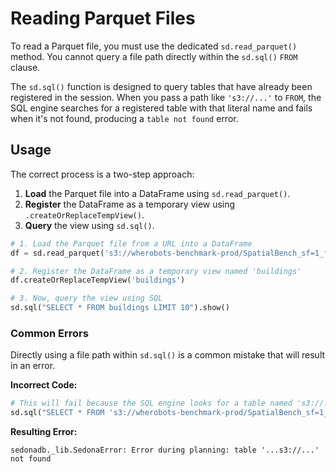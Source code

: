 # Reading Parquet Files

To read a Parquet file, you must use the dedicated `sd.read_parquet()` method. You cannot query a file path directly within the `sd.sql()` `FROM` clause.

The `sd.sql()` function is designed to query tables that have already been registered in the session. When you pass a path like `'s3://...'` to `FROM`, the SQL engine searches for a registered table with that literal name and fails when it's not found, producing a `table not found` error.

## Usage

The correct process is a two-step approach:

1. **Load** the Parquet file into a DataFrame using `sd.read_parquet()`.
1. **Register** the DataFrame as a temporary view using `.createOrReplaceTempView()`.
1. **Query** the view using `sd.sql()`.

```python
# 1. Load the Parquet file from a URL into a DataFrame
df = sd.read_parquet('s3://wherobots-benchmark-prod/SpatialBench_sf=1_format=parquet/building/building.parquet')

# 2. Register the DataFrame as a temporary view named 'buildings'
df.createOrReplaceTempView('buildings')

# 3. Now, query the view using SQL
sd.sql("SELECT * FROM buildings LIMIT 10").show()
```

### Common Errors

Directly using a file path within `sd.sql()` is a common mistake that will result in an error.

**Incorrect Code:**

```python
# This will fail because the SQL engine looks for a table named 's3://...'
sd.sql("SELECT * FROM 's3://wherobots-benchmark-prod/SpatialBench_sf=1_format=parquet/building/building.parquet'")
```

**Resulting Error:**

```
sedonadb._lib.SedonaError: Error during planning: table '...s3://...' not found
```
